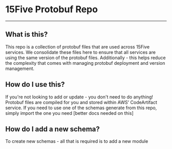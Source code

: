 # 15Five Protobuf Repo

---

## What is this?
This repo is a collection of protobuf files that are used across 15Five services. We consolidate these files here to 
ensure that all services are using the same version of the protobuf files. Additionally - this helps reduce the 
complexity that comes with managing protobuf deployment and version management.

## How do I use this?
If you're not looking to add or update - you don't need to do anything! Protobuf files are compiled for you and 
stored within AWS' CodeArtifact service. If you need to use one of the schemas generate from this repo, simply 
import the one you need [better docs needed on this]

## How do I add a new schema?
To create new schemas - all that is required is to add a new module